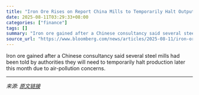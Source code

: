 ```yaml
---
title: "Iron Ore Rises on Report China Mills to Temporarily Halt Output"
date: 2025-08-11T03:29:33+08:00
categories: ["finance"]
tags: []
summary: "Iron ore gained after a Chinese consultancy said several steel mills had been told by authorities they will need to temporarily halt production later this month due to air-pollution concerns."
source_url: "https://www.bloomberg.com/news/articles/2025-08-11/iron-ore-rises-on-report-china-mills-to-temporarily-halt-output"
---
```


Iron ore gained after a Chinese consultancy said several steel mills had been told by authorities they will need to temporarily halt production later this month due to air-pollution concerns.

---

*来源: [原文链接](https://www.bloomberg.com/news/articles/2025-08-11/iron-ore-rises-on-report-china-mills-to-temporarily-halt-output)*
